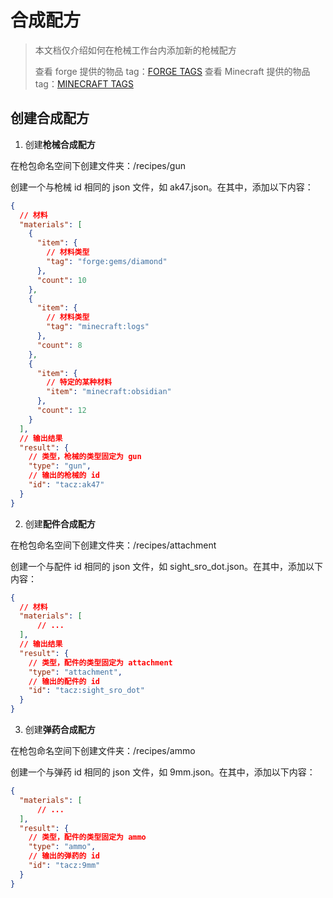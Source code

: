 # 合成配方
>本文档仅介绍如何在枪械工作台内添加新的枪械配方
>
>查看 forge 提供的物品 tag：[FORGE TAGS](https://forge.gemwire.uk/wiki/Tags)
>查看 Minecraft 提供的物品 tag：[MINECRAFT TAGS](https://minecraft.fandom.com/wiki/Tag#Item_tags)

## 创建合成配方

1. 创建**枪械合成配方**

在枪包命名空间下创建文件夹：/recipes/gun

创建一个与枪械 id 相同的 json 文件，如 ak47.json。在其中，添加以下内容：

``` json
{
  // 材料
  "materials": [
    {
      "item": {
        // 材料类型
        "tag": "forge:gems/diamond"
      },
      "count": 10
    },
    {
      "item": {
        // 材料类型
        "tag": "minecraft:logs"
      },
      "count": 8
    },
    {
      "item": {
        // 特定的某种材料
        "item": "minecraft:obsidian"
      },
      "count": 12
    }
  ],
  // 输出结果
  "result": {
    // 类型，枪械的类型固定为 gun
    "type": "gun",
    // 输出的枪械的 id
    "id": "tacz:ak47"
  }
}
```
2. 创建**配件合成配方**

在枪包命名空间下创建文件夹：/recipes/attachment

创建一个与配件 id 相同的 json 文件，如 sight_sro_dot.json。在其中，添加以下内容：

```json
{
  // 材料
  "materials": [
      // ...
  ],
  // 输出结果
  "result": {
    // 类型，配件的类型固定为 attachment
    "type": "attachment",
    // 输出的配件的 id
    "id": "tacz:sight_sro_dot"
  }
}
```

3. 创建**弹药合成配方**

在枪包命名空间下创建文件夹：/recipes/ammo

创建一个与弹药 id 相同的 json 文件，如 9mm.json。在其中，添加以下内容：

```json
{
  "materials": [
      // ...
  ],
  "result": {
    // 类型，配件的类型固定为 ammo
    "type": "ammo",
    // 输出的弹药的 id
    "id": "tacz:9mm"
  }
}
```

